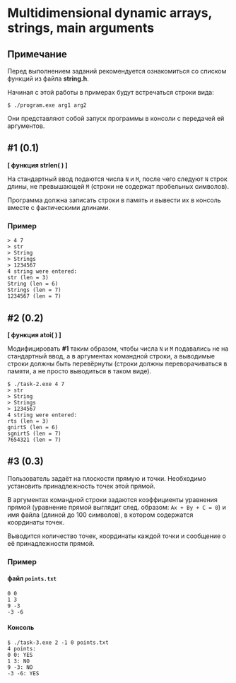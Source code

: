 # Multidimensional dynamic arrays, strings, main arguments

## Примечание

Перед выполнением заданий рекомендуется ознакомиться со списком функций из файла **string.h**.

Начиная с этой работы в примерах будут встречаться строки вида:

```
$ ./program.exe arg1 arg2
```

Они представляют собой запуск программы в консоли с передачей ей аргументов.

## #1 (0.1)

**[ функция strlen( ) ]**

На стандартный ввод подаются числа `N` и `M`, после чего следуют `N` строк длины, не превышающей `M` (строки не содержат пробельных символов).

Программа должна записать строки в память и вывести их в консоль вместе с фактическими длинами.

### Пример

```
> 4 7
> str
> String
> Strings
> 1234567
4 string were entered:
str (len = 3)
String (len = 6)
Strings (len = 7)
1234567 (len = 7)
```

## #2 (0.2)

**[ функция atoi( ) ]**

Модифицировать **#1** таким образом, чтобы числа `N` и `M` подавались не на стандартный ввод, а в аргументах командной строки, а выводимые строки должны быть перевёрнуты (строки должны переворачиваться в памяти, а не просто выводиться в таком виде).

```
$ ./task-2.exe 4 7
> str
> String
> Strings
> 1234567
4 string were entered:
rts (len = 3)
gnirtS (len = 6)
sgnirtS (len = 7)
7654321 (len = 7)
```

## #3 (0.3)

Пользователь задаёт на плоскости прямую и точки. Необходимо установить принадлежность точек этой прямой.

В аргументах командной строки задаются коэффициенты уравнения прямой (уравнение прямой выглядит след. образом: `Ax + By + C = 0`) и имя файла (длиной до 100 символов), в котором содержатся координаты точек.

Выводится количество точек, координаты каждой точки и сообщение о её принадлежности прямой.

### Пример

#### файл `points.txt`

```
0 0
1 3
9 -3
-3 -6
```

#### Консоль

```
$ ./task-3.exe 2 -1 0 points.txt
4 points:
0 0: YES
1 3: NO
9 -3: NO
-3 -6: YES
```
